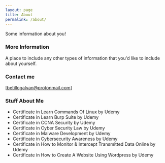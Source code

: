 ```yaml
---
layout: page
title: About
permalink: /about/
---
```


Some information about you!

### More Information

A place to include any other types of information that you'd like to include about yourself.

### Contact me

[betillogalvan@protonmail.com]

### Stuff About Me

<ul>
  <li>Certificate in Learn Commands Of Linux by Udemy</li>
  <li>Certificate in Learn Burp Suite by Udemy</li>
  <li>Certificate in CCNA Security by Udemy</li>
  <li>Certificate in Cyber Security Law by Udemy</li>
  <li>Certificate in Malware Development by Udemy</li>
  <li>Certificate in Cybersecurity Awareness by Udemy</li>
  <li>Certificate in How to Monitor & Intercept Transmitted Data Online by Udemy</li>
  <li>Certificate in How to Create A Website Using Wordpress by Udemy</li>
</ul>
